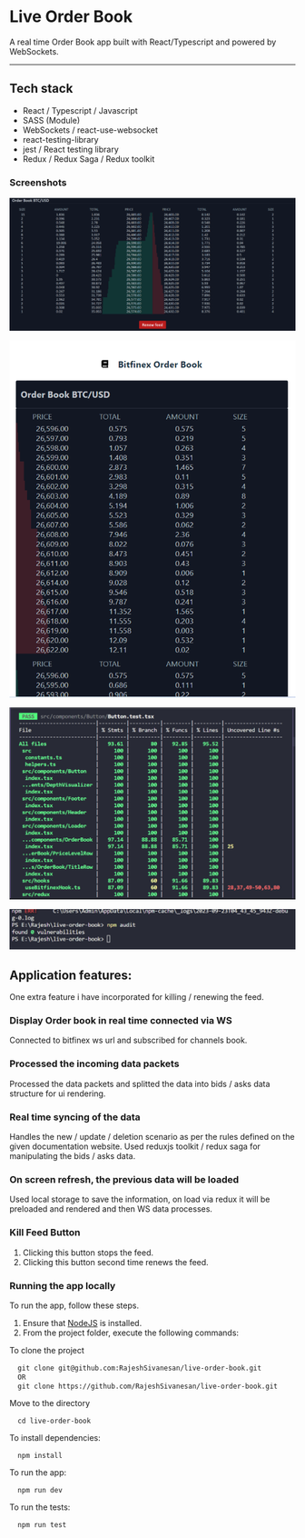 # Live Order Book
A real time Order Book app built with React/Typescript and powered by WebSockets.

<hr />

## Tech stack
 - React / Typescript / Javascript
 - SASS (Module)
 - WebSockets / react-use-websocket
 - react-testing-library
 - jest / React testing library
 - Redux / Redux Saga / Redux toolkit
 
### Screenshots
![Default View](/image-2.png)

![Responsive](/image-1.png)

![Test Case Coverage](/image-4.png)

![Npm Audit Details](/image-3.png)

## Application features:
One extra feature i have incorporated for killing / renewing the feed.
### Display Order book in real time connected via WS
Connected to bitfinex ws url and subscribed for channels book.
### Processed the incoming data packets
Processed the data packets and splitted the data into bids / asks data structure for ui rendering.
### Real time syncing of the data
Handles the new / update / deletion scenario as per the rules defined on the 
given documentation website.
Used reduxjs toolkit / redux saga for manipulating the bids / asks data.
### On screen refresh, the previous data will be loaded
Used local storage to save the information, on load via redux it will be preloaded and rendered and then WS data processes.
### Kill Feed Button
1. Clicking this button stops the feed.
2. Clicking this button second time renews the feed.

### Running the app locally

To run the app, follow these steps.

1. Ensure that [NodeJS](http://nodejs.org/) is installed.
2. From the project folder, execute the following commands:

To clone the project
```shell
  git clone git@github.com:RajeshSivanesan/live-order-book.git
  OR
  git clone https://github.com/RajeshSivanesan/live-order-book.git
```

Move to the directory
```shell
  cd live-order-book
```

To install dependencies:
```shell
  npm install
```

To run the app:

```shell
  npm run dev
```

To run the tests:

```shell
  npm run test
```
